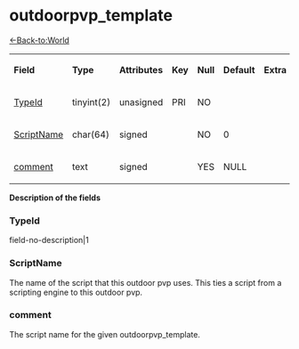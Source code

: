 # outdoorpvp_template

[<-Back-to:World](database-world.md)

<table>
<tbody>
<tr class="even">
<td><p><strong>Field</strong></p></td>
<td><p><strong>Type</strong></p></td>
<td><p><strong>Attributes</strong></p></td>
<td><p><strong>Key</strong></p></td>
<td><p><strong>Null</strong></p></td>
<td><p><strong>Default</strong></p></td>
<td><p><strong>Extra</strong></p></td>
<td><p><strong>Comment</strong></p></td>
</tr>
<tr class="even">
<td><p><a href="#TypeId">TypeId</a></p></td>
<td><p>tinyint(2)</p></td>
<td><p>unasigned</p></td>
<td><p>PRI</p></td>
<td><p>NO</p></td>
<td><p></p></td>
<td><p></p></td>
<td><p></p></td>
</tr>
<tr class="even">
<td><p><a href="#ScriptName">ScriptName</a></p></td>
<td><p>char(64)</p></td>
<td><p>signed</p></td>
<td><p></p></td>
<td><p>NO</p></td>
<td><p>0</p></td>
<td><p></p></td>
<td><p></p></td>
</tr>
<tr class="even">
<td><p><a href="#comment">comment</a></p></td>
<td><p>text</p></td>
<td><p>signed</p></td>
<td><p></p></td>
<td><p>YES</p></td>
<td><p>NULL</p></td>
<td><p></p></td>
<td><p></p></td>
</tr>
</tbody>
</table>

**Description of the fields**

### TypeId
field-no-description|1

### ScriptName
The name of the script that this outdoor pvp uses. This ties a script from a scripting engine to this outdoor pvp.

### comment
The script name for the given outdoorpvp_template.